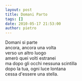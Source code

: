 ```yaml
---
layout: post
title: Domani Parto
tags: []
date: 2010-05-17 21:53:00
author: pietro
---
```

Domani si parte<br/>ancora, ancora una volta<br/>verso un altro luogo<br/>amerò quei volti estranei<br/>ma dopo gli occhi nessuna scintilla<br/>dopo la tua, ogni luce lontana<br/>cessa d'essere una stella.
